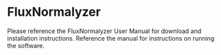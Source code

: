 # FluxNormalyzer

Please reference the FluxNormalyzer User Manual for download and installation instructions. Reference the manual for instructions on running the software.
